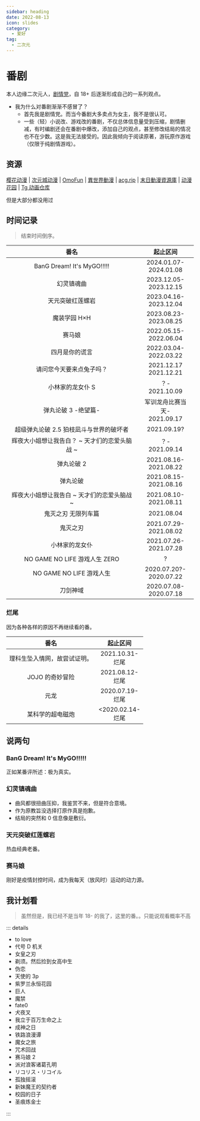 ```yaml
---
sidebar: heading
date: 2022-08-13
icon: slides
category:
  - 爱好
tag:
  - 二次元
---
```


# 番剧

本人边缘二次元人，[剧情党](./galgame.md#分类)，自 18+ 后逐渐形成自己的一系列观点。

- 我为什么对番剧渐渐不感冒了？
  - 首先我是剧情党。而当今番剧大多卖点为女主，我不是很认可。
  - 一些（轻）小说改、游戏改的番剧，不仅总体信息量受到压缩，剧情删减，有时编剧还会在番剧中爆改，添加自己的观点，甚至修改结局的情况也不在少数。这是我无法接受的。因此我倾向于阅读原著，游玩原作游戏（仅限于纯剧情游戏）。

## 资源

[樱花动漫](https://www.yhdmp.live/) | [次元城动漫](https://www.cycdm01.top/) | [OmoFun](https://mockplus-static.oss-cn-hangzhou.aliyuncs.com/file/2022-10-21/95afa100-5142-11ed-9c1d-2fc86c50c1f5.html) | [異世界動漫](http://www.sbdm.net/) | [acg.rip](https://acg.rip/) | [末日動漫資源庫](https://share.acgnx.se/) | [动漫花园](http://share.dmhy.org/) | [Tg 动画仓库](https://t.me/AnimeNep)

但是大部分都没用过

## 时间记录

> 结束时间倒序。

<!-- prettier-ignore -->
|番名 | 起止区间|
| :--: | :--: |
|BanG Dream! It's MyGO!!!!!|2024.01.07-<br/>2024.01.08|
|幻灵镇魂曲|2023.12.05-<br/>2023.12.15|
|天元突破红莲螺岩|2023.04.16-<br/>2023.12.04|
|魔装学园 H×H|2023.08.23-<br/>2023.08.25|
|赛马娘<OrderBadge order=1 />|2022.05.15-<br/>2022.06.04|
|四月是你的谎言|2022.03.04-<br/>2022.03.22|
|请问您今天要来点兔子吗？<OrderBadge order=1 />|2021.12.17<br/>2021.12.21|
|小林家的龙女仆 S<OrderBadge order=2 />|？-<br/>2021.10.09|
|弹丸论破 3 -绝望篇-<OrderBadge order=3 />|军训龙舟比赛当天-<br/>2021.09.17|
|超级弹丸论破 2.5 狛枝凪斗与世界的破坏者 <Badge text="番外" />|2021.09.19?|
|辉夜大小姐想让我告白？ ~ 天才们的恋爱头脑战 ~<OrderBadge order=2 />|？-<br/>2021.09.14|
|弹丸论破 2 <Badge text="游戏实况" /><OrderBadge order=2 />|2021.08.16-<br/>2021.08.22|
|弹丸论破<OrderBadge order=1 />|2021.08.15-<br/>2021.08.16|
|辉夜大小姐想让我告白 ~ 天才们的恋爱头脑战 ~<OrderBadge order=1 />|2021.08.10-<br/>2021.08.11|
|鬼灭之刃 无限列车篇<OrderBadge order=2 />|2021.08.04|
|鬼灭之刃<OrderBadge order=1 />|2021.07.29-<br/>2021.08.02|
|小林家的龙女仆<OrderBadge order=1 />|2021.07.26-<br/>2021.07.28|
|NO GAME NO LIFE 游戏人生 ZERO <Badge type="warning" text="剧场版" />|?|
|NO GAME NO LIFE 游戏人生|2020.07.20?-<br/>2020.07.22|
|刀剑神域<OrderBadge order=1 />|2020.07.08-<br/>2020.07.18|

### 烂尾

因为各种各样的原因不再继续看的番。

<!-- prettier-ignore -->
|番名 | 起止区间|
| :--: | :--: |
|理科生坠入情网，故尝试证明。<OrderBadge order=1 />|2021.10.31-<br/>烂尾|
|JOJO 的奇妙冒险<OrderBadge order=1 />|2021.08.12-<br/>烂尾|
|元龙<OrderBadge order=1 />|2020.07.19-<br/>烂尾|
|某科学的超电磁炮<OrderBadge order=1 />|<2020.02.14-<br/>烂尾|

## 说两句

### BanG Dream! It's MyGO!!!!!

正如某番评所述：极为真实。

### 幻灵镇魂曲

- 曲风都很扭曲压抑，我鉴赏不来，但是符合意境。
- 作为原教旨没选择打原作真是抱歉。
- 结局的突然和 0 信息像是敷衍。

### 天元突破红莲螺岩

热血经典老番。

### 赛马娘

刚好是疫情封控时间，成为我每天（放风时）运动的动力源。

## 我计划看

> 虽然但是，我已经不是当年 18- 的我了，这里的番。。只能说观看概率不高

::: details

- to love
- 代号 D 机关
- 女皇之刃
- 剃须。然后捡到女高中生
- 伪恋
- 天使的 3p
- 紫罗兰永恒花园
- 巨人
- 魔禁
- fate0
- 犬夜叉
- 我立于百万生命之上
- 成神之日
- 铁路浪漫谭
- 魔女之旅
- 咒术回战
- 赛马娘 2
- 派对浪客诸葛孔明
- リコリス・リコイル
- 孤独摇滚
- 新妹魔王的契约者
- 校园的日子
- 圣痕炼金士

:::
